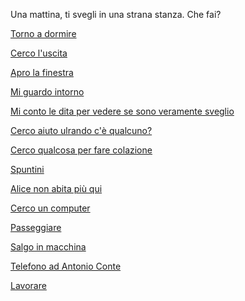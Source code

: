 Una mattina, ti svegli in una strana stanza.
Che fai?

[Torno a dormire](domire/sogno-strano.md)

[Cerco l'uscita](scappare/cercare-uscita.md)

[Apro la finestra](finestra/apri.md)

[Mi guardo intorno](guardare/guarda.md)

[Mi conto le dita per vedere se sono veramente sveglio](verifica/verifica.md)

[Cerco aiuto ulrando c'è qualcuno?](aiuto/aiuto.md)

[Cerco qualcosa per fare colazione](colazione/colazione.md)

[Spuntini](spuntini/spuntini.md)

[Alice non abita più qui](alice/alice.md)

[Cerco un computer](giocare/computer.md)

[Passeggiare](passeggiare/passeggiare.md)

[Salgo in macchina](ascoltare/profumato.md)

[Telefono ad Antonio Conte](antonio_conte/antonio.md)

[Lavorare](lavorare/lavorare.md)
